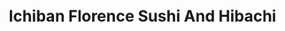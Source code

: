 ---
layout: place
title: Ichiban Florence Sushi And Hibachi
permalink: /alabama/florence/ichiban-florence-sushi-and-hibachi.html
stateAbbr: AL
stateName: Alabama
cityName: Florence
seo:
  type: restaurant
  links: http://www.iloveichibanflorence.com/
place_id: ChIJSe4NE71JfYgRvAEXE8c5BlI
photos:
  - name: >-
      places/ChIJSe4NE71JfYgRvAEXE8c5BlI/photos/AeeoHcJ-UNxj92o-lZPSE6iwlpUatSZMtQ8E5IN4cDywSPombT8sadlfPeKf8KWU4AMszTGi3t_Y5dxL1DKASfpdydg9jea2JBlCIaaNEqTY-EQPz8DAmxuWCo_QnpnXCc1h1q3VkxD6alVOZX7Oiaxz1HLR8PV3h9qd9IQscDhdl0qQehOo76bwIOKIGF2z6rcWTOn8cufbOTK54cRc8lLlAZsQ9eZYKZpQ4ngslpbIglOxnA7piH0FtSWMB-K-wjIEUSKVD_NQNg9Mzkiu-8nn3ZQO5BgF30DgRvrM7lMLdd5NdA
    widthPx: 1179
    heightPx: 886
    authorAttributions:
      - displayName: Ichiban Florence Sushi And Hibachi
        uri: https://maps.google.com/maps/contrib/115268991227301577189
        photoUri: >-
          https://lh3.googleusercontent.com/a-/ALV-UjXwwU_zmpHyat0AtBk3jSHr98mJ4pL-apWxO74LVECG4zStCe3J=s100-p-k-no-mo
    flagContentUri: >-
      https://www.google.com/local/imagery/report/?cb_client=maps_api_places.places_api&image_key=!1e10!2sAF1QipPx82Ox_7CXkF7UIsVJLRwPuqzNii1sHl1N8X21&hl=en-US
    googleMapsUri: >-
      https://www.google.com/maps/place//data=!3m4!1e2!3m2!1sAF1QipPx82Ox_7CXkF7UIsVJLRwPuqzNii1sHl1N8X21!2e10!4m2!3m1!1s0x887d49bd130dee49:0x520639c7131701bc
  - name: >-
      places/ChIJSe4NE71JfYgRvAEXE8c5BlI/photos/AeeoHcKLtMstP-s8Rag4itu0k1oveum5cZ4mGhrw-7WYUhqea3QuODSnwpcmxfUhwHqrK7fbRZ4w3-cZxs3V1cNpEQaBBnDX-XKCmDhY7l933uCPffdsTt7ILRa62UjU3ylm30slJh8mPoqe1dGcH1U3MBM9x4jSWaDcWiFHvTSU_hmgq1vMxpIdQ6th9d5ssKqzZF7rWhBVvSB7Jv-2xu2ITEs_VneJ1yFjZGuPDNAeua31MDDHoKZN-ABIJCT9h8yeP315WHZYeq4bdIT4bhFUvRlRw9BIa22kn1t_yL5v-jU2wQ
    widthPx: 980
    heightPx: 490
    authorAttributions:
      - displayName: Ichiban Florence Sushi And Hibachi
        uri: https://maps.google.com/maps/contrib/115268991227301577189
        photoUri: >-
          https://lh3.googleusercontent.com/a-/ALV-UjXwwU_zmpHyat0AtBk3jSHr98mJ4pL-apWxO74LVECG4zStCe3J=s100-p-k-no-mo
    flagContentUri: >-
      https://www.google.com/local/imagery/report/?cb_client=maps_api_places.places_api&image_key=!1e10!2sAF1QipNeElT_L349WOhi7tY1RDsjkIEIJlxMO5KFaz9F&hl=en-US
    googleMapsUri: >-
      https://www.google.com/maps/place//data=!3m4!1e2!3m2!1sAF1QipNeElT_L349WOhi7tY1RDsjkIEIJlxMO5KFaz9F!2e10!4m2!3m1!1s0x887d49bd130dee49:0x520639c7131701bc
  - name: >-
      places/ChIJSe4NE71JfYgRvAEXE8c5BlI/photos/AeeoHcKzhRMtjC3NBh5LNHxkgf60zbtsKbwgU0TQKVvN-dDnyPvLbGmW0xFzZ7IRdzOd9atzdDhtuj6nP2B7ciYwt8ybkfmkjVNUc3ePQ_vUtEvUJ3HzFryz5SE1v529g0r0jKELeOXMPSSbpbn9kGZULIYV38aTuSlPVtsDlJOoYM9-SOFcVLWltVQc4nZKggRk4Sa6aeH32hEmw_54MIjLd9UTPbCkAjUvl7WgdK1ogO3QYuoSp5_OreJrNng6uv2aDXJ09ZM8tmzBhgFOrCIDnT2G8T5NSmxecdjn_-ApZ4EZgQ
    widthPx: 960
    heightPx: 720
    authorAttributions:
      - displayName: Ichiban Florence Sushi And Hibachi
        uri: https://maps.google.com/maps/contrib/115268991227301577189
        photoUri: >-
          https://lh3.googleusercontent.com/a-/ALV-UjXwwU_zmpHyat0AtBk3jSHr98mJ4pL-apWxO74LVECG4zStCe3J=s100-p-k-no-mo
    flagContentUri: >-
      https://www.google.com/local/imagery/report/?cb_client=maps_api_places.places_api&image_key=!1e10!2sAF1QipNeX1Kcy7btqPp4_-IQnx2WUvOIg-GYDg6y8wt3&hl=en-US
    googleMapsUri: >-
      https://www.google.com/maps/place//data=!3m4!1e2!3m2!1sAF1QipNeX1Kcy7btqPp4_-IQnx2WUvOIg-GYDg6y8wt3!2e10!4m2!3m1!1s0x887d49bd130dee49:0x520639c7131701bc
  - name: >-
      places/ChIJSe4NE71JfYgRvAEXE8c5BlI/photos/AeeoHcItW43YP10DeGwQzKgfmaGnJIKbXaGPNXRoz1mJKB4J8vIMwVRTfsltraPkTB_TQQe6Iqt2_SXz_96CAW0YMulv4uMN4JCSYgEOVnKAUl8i6a2ksxZNngbLcTw1lNiu3JHgSYt86m6YKyokEyKpwpnwNEReF7zfFcqZkS4GvOt66N9YPXMIwRHB4wc01uoBF0sw0RzJBCq0Xmd8WObJ-2KFZZ2wQPNI-M7eJYRAzYhjm7FZM4dP3qgqfmcVRKKuS8idajaOlSnCjpijOXLgvCikvoTjkomhwskmPil81VASjA
    widthPx: 4800
    heightPx: 3600
    authorAttributions:
      - displayName: Ichiban Florence Sushi And Hibachi
        uri: https://maps.google.com/maps/contrib/115268991227301577189
        photoUri: >-
          https://lh3.googleusercontent.com/a-/ALV-UjXwwU_zmpHyat0AtBk3jSHr98mJ4pL-apWxO74LVECG4zStCe3J=s100-p-k-no-mo
    flagContentUri: >-
      https://www.google.com/local/imagery/report/?cb_client=maps_api_places.places_api&image_key=!1e10!2sAF1QipPwK6bOGyNSYIy2NNWFPKtEqC-zMilKMHbeycpN&hl=en-US
    googleMapsUri: >-
      https://www.google.com/maps/place//data=!3m4!1e2!3m2!1sAF1QipPwK6bOGyNSYIy2NNWFPKtEqC-zMilKMHbeycpN!2e10!4m2!3m1!1s0x887d49bd130dee49:0x520639c7131701bc
  - name: >-
      places/ChIJSe4NE71JfYgRvAEXE8c5BlI/photos/AeeoHcLNulx3RtDPyQwpKYuFtBMvhzz3H-L-ivD0W4RRNDD48L_vJbPp64-0CHS_Sqmp0P8ah1bxPoihxjIRI9WbjFgBC_v5_7PZzaV2_1UT5gY9I_DtcWKikW2LLUOxIAiSeiAJRqMAWKjPsvGlbKwmx-96a6xhRrIjFp27ujRV4n5UuUWWhGUnbXX2uHtJiiIF0wn-LGmOlTtE51x7eYAqv1ZudNEDZQI-wVLKWex2pgZXx62qbyIYqOoIAGPOQqlaeSYz5mwUNvHyIKKu23NBX6ZKbo7hnjhAY_x60saqf03pDh9pcMCjBkNg7NaE3Cj5YLxAi2IcnDfdXNqBvFAiSmz2HptpTCcv743YJOhxz5vQK6GgL5XVkhDP2RX5ufezKrqlaMTtyNUl7rJLE0y6ybO6O2oezsaS87TWlC-TgRnXiQ
    widthPx: 2820
    heightPx: 1874
    authorAttributions:
      - displayName: Stacey Holland
        uri: https://maps.google.com/maps/contrib/102858088757593418082
        photoUri: >-
          https://lh3.googleusercontent.com/a-/ALV-UjWqLAnpMjLkGSkyvGlZxr5wgV-rZHQbsJYEzXRtYhUY_KaTQGZH=s100-p-k-no-mo
    flagContentUri: >-
      https://www.google.com/local/imagery/report/?cb_client=maps_api_places.places_api&image_key=!1e10!2sCIHM0ogKEICAgID_pcH_KQ&hl=en-US
    googleMapsUri: >-
      https://www.google.com/maps/place//data=!3m4!1e2!3m2!1sCIHM0ogKEICAgID_pcH_KQ!2e10!4m2!3m1!1s0x887d49bd130dee49:0x520639c7131701bc
  - name: >-
      places/ChIJSe4NE71JfYgRvAEXE8c5BlI/photos/AeeoHcIQStbkR0Xa5rw0sFwctw967ECMkjujQehJRXCguh1Y0WXcedK775lILgMv_M2c1q53l9lGPVbP2FsfvEKnzM8N8Nm77DGrkudURng0EaaGVaLm1Q-X0hrCVv_GdR_PS_qiMGVWHQ4Bqt85DMk1Z2VnbceujHmM5MthnR9Fq0ZnXXj1P6TdzFXslIBsuOuKfOSAWFXmsEXao3OZMJy8YdM9xMqYm1GKDZNo596Bq20CU8cXA3Nq1b-JnkhvOy8yo9GJl1t8MSh5Kfr5II--VgBHTLYFOSSZGymCMsE5IQzUhod3LCyLRs8wHGWmFrl2v0DGFBhvHlnYAek3aSmyibhxdCce4oUPzp5bBhHpUC2ChJsKsz3nwVZX9yNmD6PddzhkcOhs5-UplPLZs7OBzwDdWQSSKoBQ9Kq3ZLFAOq1lACOo
    widthPx: 3024
    heightPx: 4032
    authorAttributions:
      - displayName: Stacey Holland
        uri: https://maps.google.com/maps/contrib/102858088757593418082
        photoUri: >-
          https://lh3.googleusercontent.com/a-/ALV-UjWqLAnpMjLkGSkyvGlZxr5wgV-rZHQbsJYEzXRtYhUY_KaTQGZH=s100-p-k-no-mo
    flagContentUri: >-
      https://www.google.com/local/imagery/report/?cb_client=maps_api_places.places_api&image_key=!1e10!2sCIHM0ogKEICAgID_paGvmgE&hl=en-US
    googleMapsUri: >-
      https://www.google.com/maps/place//data=!3m4!1e2!3m2!1sCIHM0ogKEICAgID_paGvmgE!2e10!4m2!3m1!1s0x887d49bd130dee49:0x520639c7131701bc
  - name: >-
      places/ChIJSe4NE71JfYgRvAEXE8c5BlI/photos/AeeoHcLotCoaRjAdHW6WdZdO3wVudCE3i0ofsx-IEfUcxPV_yrBxxV1rKd_R3V33R6C-YsJg1cSz0kL038jlp2FqeJRDRdvP0h2GK1NriA0djdSrCzTxpQqtCeTCLaXYomTfrQF-qMU30-PSvhf1wEPNhmgAARGHVwmjvdJ3Dd7Fba7p9dRxhX9ecJ0Jucak3dYuSA_TxwJF5mwejo2_lBWXur24dC3WcodGsNuxUf81O6T0gflJjowvwQne_5pRQDH23aZ1qIHHgI0RWU_TkCvP2I9Ts2DnXvhfcgdfN7DUsmzkbDga9gh8wyly0FBo5EwNVQQ0NLSDkvfgIY3hmrt2P76ZHXLLk26osINn-gRs-wk9sPl0_C7a8IM5B6yPEdzhQXtpw0YYMDT9KbP-3bAVnynbBXPmiB-m8tXXhIG_Q0U
    widthPx: 4032
    heightPx: 2268
    authorAttributions:
      - displayName: Gary Kendrick
        uri: https://maps.google.com/maps/contrib/106288235610955860069
        photoUri: >-
          https://lh3.googleusercontent.com/a-/ALV-UjVww4rnGBlSaVshlcs_D0Dr8R67JhWtCFnJBLLm9G2PZTx600Pu=s100-p-k-no-mo
    flagContentUri: >-
      https://www.google.com/local/imagery/report/?cb_client=maps_api_places.places_api&image_key=!1e10!2sCIHM0ogKEICAgICGjeqgfw&hl=en-US
    googleMapsUri: >-
      https://www.google.com/maps/place//data=!3m4!1e2!3m2!1sCIHM0ogKEICAgICGjeqgfw!2e10!4m2!3m1!1s0x887d49bd130dee49:0x520639c7131701bc
  - name: >-
      places/ChIJSe4NE71JfYgRvAEXE8c5BlI/photos/AeeoHcKTa-S4ZKHtBD4FUZyg8_M9fh_27Lv-N-QMF9gGXzdWmSuLUGSHhoHT160aMRurg0BxWDlQBaRZtPz7xS8Z35SEh3Q4Lwr4MF3qcxbDZFN_fvrJA03E_WZ89LDGUt11PGcI1-FWPw0p5kMKdh75W4QEBwbBygXeml_OvtwZRERCBkER5Xq_v5dqa7mDedpSHNVyoz6idYAXgCr6v_nSO7Wb1JWUHAv6-0TDlXpPU7OJxM7WAxibYFvgSF1kmG8i4bKITe3NBhtQBzVsgRCarZn2rPTM2k3a4WlN-u0k88itR9-FOTLvrtoP5bIDBQZlWrHEmVzKV3LA7Wf1-AQ0aX49hf_yGw6e_xEBaKsRzRvzwpoA6OM5r4V2lVHrw0594Lq03Y1qv2RCnyOr2K0Vjwk2lnIRfbT5pwopX8E6qPVW5Q
    widthPx: 4032
    heightPx: 2268
    authorAttributions:
      - displayName: Asma Rai
        uri: https://maps.google.com/maps/contrib/115925892282211122738
        photoUri: >-
          https://lh3.googleusercontent.com/a-/ALV-UjUkh7irZNm4LMCS5G7Wl-W_AwAcnqZWUD0Sx3R1xhA9OnOdnBXi1A=s100-p-k-no-mo
    flagContentUri: >-
      https://www.google.com/local/imagery/report/?cb_client=maps_api_places.places_api&image_key=!1e10!2sCIHM0ogKEICAgICc7vneWw&hl=en-US
    googleMapsUri: >-
      https://www.google.com/maps/place//data=!3m4!1e2!3m2!1sCIHM0ogKEICAgICc7vneWw!2e10!4m2!3m1!1s0x887d49bd130dee49:0x520639c7131701bc
  - name: >-
      places/ChIJSe4NE71JfYgRvAEXE8c5BlI/photos/AeeoHcIbN8rta_6uMWEXmafkc_3LnY1cvcsKep3YTEpwZBpnErVlXoOeMkzgr0npI99tu0SSyNdk6n76GSGXGWSFkTdc3vbIRStBm2ip3Eu-GY36yzl9-4-KNS7xPv9sJQuZWKVczvnv4xaDLJqR3lOkKuGwgRuFHVCnqAAJSm7Eq6lTlTQiCYegKYgvuEmgDeByrEuEwsSx3ez4ecZdNa69mE4xXY8cBpiAITuqe9YzFJceD9cUcNGB-M_t8d3iC3Q42HIVDm3JZbYApOeBkReyvKBeSxTIUOsK9-oQ1AIYXGXPbbZjmi40hkp-i28KrDccsmWWXYyVXwS1u5fDtA1lZ-8a589AP3QEU5ku0rajZ2MrFJVU_EOGyrpostuTzmxrsOHKPleBpt91S8FlJTxdvyVTIeCgK49J6ZmZdJvlchaRsHhW
    widthPx: 3000
    heightPx: 4000
    authorAttributions:
      - displayName: Neky Zero
        uri: https://maps.google.com/maps/contrib/105830280525052025332
        photoUri: >-
          https://lh3.googleusercontent.com/a-/ALV-UjXvFuI0f23f038aU81j5We85KO65XNRPe-VteErJAX56lDX5JaA=s100-p-k-no-mo
    flagContentUri: >-
      https://www.google.com/local/imagery/report/?cb_client=maps_api_places.places_api&image_key=!1e10!2sCIHM0ogKEICAgICRvoWpvwE&hl=en-US
    googleMapsUri: >-
      https://www.google.com/maps/place//data=!3m4!1e2!3m2!1sCIHM0ogKEICAgICRvoWpvwE!2e10!4m2!3m1!1s0x887d49bd130dee49:0x520639c7131701bc
  - name: >-
      places/ChIJSe4NE71JfYgRvAEXE8c5BlI/photos/AeeoHcK3RkZ2YK3yCaixCxYf2ZMyEA3ONDlEef-DmMilpAGhKDBapSgnzqhWLJY6GBPpk-he8bLbnRJHpBW6D4S_a_1WtrPG0B-cRmkUVMCnqNaG5UJ2y0sxM_EEl5k-rjZ6tBwvt288dAUDF6VGg5ZyaY8zsnFZl9eHxpbdP3yikuLfWKBQCKr7CQejMS7YM5ELDSkhCr2TLNadRhUjalipKpIxarorbKRVq0FJnTPABwfdRPTDcxeNiDMhE8rcKYGTyJ5pvsDwAIVuGpNs1I1F8DKcj-wtiS6P0rdoSt9SCNpSEDw_YR8kyuNAe0R8Qv4UnSqCFWZkEbDwvRQ3etVY9wqeRJivkgTkMC8HiyY8wyWY1rZ2xODIelOukTfRSFc16velvb7GaaUwg_qtj3EiIckIYUiNiIDUDezZje7h5-MIcQ
    widthPx: 4096
    heightPx: 3072
    authorAttributions:
      - displayName: Sara Pack
        uri: https://maps.google.com/maps/contrib/117779899066608989713
        photoUri: >-
          https://lh3.googleusercontent.com/a-/ALV-UjXRZPfJUx0B8jBD8_34QyKGn4ctATk9pUiS-I_v2VJNMODIivEK=s100-p-k-no-mo
    flagContentUri: >-
      https://www.google.com/local/imagery/report/?cb_client=maps_api_places.places_api&image_key=!1e10!2sCIHM0ogKEICAgICs6-PfGA&hl=en-US
    googleMapsUri: >-
      https://www.google.com/maps/place//data=!3m4!1e2!3m2!1sCIHM0ogKEICAgICs6-PfGA!2e10!4m2!3m1!1s0x887d49bd130dee49:0x520639c7131701bc
address: 173 Cox Crk Pkwy S, Florence, AL 35630, USA
street: 173 Cox Crk Pkwy S
city: Florence
state: AL
zip: '35630'
country: USA
neighborhood: null
latitude: '34.826358'
longitude: '-87.625709'
accessibility_options:
  wheelchairAccessibleParking: true
  wheelchairAccessibleEntrance: true
  wheelchairAccessibleRestroom: true
  wheelchairAccessibleSeating: true
business_status: OPERATIONAL
name: Ichiban Florence Sushi And Hibachi
google_maps_links:
  directionsUri: >-
    https://www.google.com/maps/dir//''/data=!4m7!4m6!1m1!4e2!1m2!1m1!1s0x887d49bd130dee49:0x520639c7131701bc!3e0
  placeUri: https://maps.google.com/?cid=5910475088151904700
  writeAReviewUri: >-
    https://www.google.com/maps/place//data=!4m3!3m2!1s0x887d49bd130dee49:0x520639c7131701bc!12e1
  reviewsUri: >-
    https://www.google.com/maps/place//data=!4m4!3m3!1s0x887d49bd130dee49:0x520639c7131701bc!9m1!1b1
  photosUri: >-
    https://www.google.com/maps/place//data=!4m3!3m2!1s0x887d49bd130dee49:0x520639c7131701bc!10e5
primary_type: Japanese Restaurant
opening_hours:
  regular: null
  current: null
secondary_opening_hours:
  regular:
    weekdayDescriptions: null
    type: null
  current:
    weekdayDescriptions: null
    type: null
phone: (256) 768-9998
price_level: PRICE_LEVEL_MODERATE
price_range: $10 &ndash; $20
rating: '4.4'
rating_count: 0
website: http://www.iloveichibanflorence.com/
description: >-
  Discover Ichiban Sushi and Hibachi in Florence, Alabama$$$Nestled in Florence,
  Alabama, Ichiban Sushi and Hibachi stands out as a welcoming spot for
  authentic Japanese dining, blending casual vibes with flavorful
  teppanyaki-style dishes and fresh sushi options. This eatery offers a variety
  of hibachi favorites and sushi rolls that highlight quality ingredients and
  skillful preparation, making it a go-to choice for those seeking Japanese
  cuisine nearby. With accessibility features like wheelchair-friendly parking
  and entrances, it's designed to accommodate all visitors comfortably. The
  moderate pricing ensures a satisfying meal without breaking the bank, while
  options for dine-in, takeout, and delivery add to its convenience for locals
  and travelers alike. Whether you're in the mood for a quick sushi fix or a
  lively hibachi experience, this spot delivers on taste and ease in a relaxed
  setting.
generative_summary: >-
  Discover Ichiban Sushi and Hibachi in Florence, Alabama$$$Nestled in Florence,
  Alabama, Ichiban Sushi and Hibachi stands out as a welcoming spot for
  authentic Japanese dining, blending casual vibes with flavorful
  teppanyaki-style dishes and fresh sushi options. This eatery offers a variety
  of hibachi favorites and sushi rolls that highlight quality ingredients and
  skillful preparation, making it a go-to choice for those seeking Japanese
  cuisine nearby. With accessibility features like wheelchair-friendly parking
  and entrances, it's designed to accommodate all visitors comfortably. The
  moderate pricing ensures a satisfying meal without breaking the bank, while
  options for dine-in, takeout, and delivery add to its convenience for locals
  and travelers alike. Whether you're in the mood for a quick sushi fix or a
  lively hibachi experience, this spot delivers on taste and ease in a relaxed
  setting.
generative_disclosure: Summarized by AI using the Grok-3-Mini model.
reviews:
  - name: >-
      places/ChIJSe4NE71JfYgRvAEXE8c5BlI/reviews/ChdDSUhNMG9nS0VJQ0FnSURIajd1NGh3RRAB
    relativePublishTimeDescription: 6 months ago
    rating: 5
    text:
      text: >-
        Very good place to have sushi or hibachi. Wait staff was courteous and
        offered suggestions. The food was very good. Vegetable fried rice was
        some of the best I've had! Ginger salad was good as well.
      languageCode: en
    originalText:
      text: >-
        Very good place to have sushi or hibachi. Wait staff was courteous and
        offered suggestions. The food was very good. Vegetable fried rice was
        some of the best I've had! Ginger salad was good as well.
      languageCode: en
    authorAttribution:
      displayName: kevin Rye
      uri: https://www.google.com/maps/contrib/105478574284768655440/reviews
      photoUri: >-
        https://lh3.googleusercontent.com/a-/ALV-UjW7OqQWuAYXy_quAiaTIhSHwb9oxjYc7yCVkCv3-yEcpvqBll8=s128-c0x00000000-cc-rp-mo-ba3
    publishTime: '2024-09-21T01:23:11.837849Z'
    flagContentUri: >-
      https://www.google.com/local/review/rap/report?postId=ChdDSUhNMG9nS0VJQ0FnSURIajd1NGh3RRAB&d=17924085&t=1
    googleMapsUri: >-
      https://www.google.com/maps/reviews/data=!4m6!14m5!1m4!2m3!1sChdDSUhNMG9nS0VJQ0FnSURIajd1NGh3RRAB!2m1!1s0x887d49bd130dee49:0x520639c7131701bc
  - name: >-
      places/ChIJSe4NE71JfYgRvAEXE8c5BlI/reviews/ChdDSUhNMG9nS0VJQ0FnSURuN3IzMDVRRRAB
    relativePublishTimeDescription: 6 months ago
    rating: 5
    text:
      text: >-
        The pink lady roll is so mind blowingly delicious! I would have never
        thought about strawberries on a roll but it did not disappoint. The chef
        was amazing and funny. Service was great! All food was so tasty. And
        Sarah our server didn't skip a beat!! Definitely worth every penny!
      languageCode: en
    originalText:
      text: >-
        The pink lady roll is so mind blowingly delicious! I would have never
        thought about strawberries on a roll but it did not disappoint. The chef
        was amazing and funny. Service was great! All food was so tasty. And
        Sarah our server didn't skip a beat!! Definitely worth every penny!
      languageCode: en
    authorAttribution:
      displayName: Celina Pollitt
      uri: https://www.google.com/maps/contrib/100414699996573002085/reviews
      photoUri: >-
        https://lh3.googleusercontent.com/a-/ALV-UjWOvs8BFMIbC_XKfwuY8xYTGMVRkw4BR2qsFJSX4JJ66J8CXRnL=s128-c0x00000000-cc-rp-mo
    publishTime: '2024-10-06T03:37:39.099893Z'
    flagContentUri: >-
      https://www.google.com/local/review/rap/report?postId=ChdDSUhNMG9nS0VJQ0FnSURuN3IzMDVRRRAB&d=17924085&t=1
    googleMapsUri: >-
      https://www.google.com/maps/reviews/data=!4m6!14m5!1m4!2m3!1sChdDSUhNMG9nS0VJQ0FnSURuN3IzMDVRRRAB!2m1!1s0x887d49bd130dee49:0x520639c7131701bc
  - name: >-
      places/ChIJSe4NE71JfYgRvAEXE8c5BlI/reviews/ChdDSUhNMG9nS0VJQ0FnTUR3eU9uMDFRRRAB
    relativePublishTimeDescription: 3 weeks ago
    rating: 5
    text:
      text: >-
        I ordered fairly close to closing time but you wouldn't be able to tell.
        Sometimes the service and food quality is poor at closing time but not
        at this place. Hats off to the chef, food was cooked perfectly. A big
        shout out to the manager for establishing and enforcing a friendly
        welcoming atmosphere.  There were also 2 gentlemen that were mopping the
        floors and they made sure I was aware of where they had just mopped to
        ensure my safety.  Lots of restaurants in Florence could learn these
        people. I will be back!
      languageCode: en
    originalText:
      text: >-
        I ordered fairly close to closing time but you wouldn't be able to tell.
        Sometimes the service and food quality is poor at closing time but not
        at this place. Hats off to the chef, food was cooked perfectly. A big
        shout out to the manager for establishing and enforcing a friendly
        welcoming atmosphere.  There were also 2 gentlemen that were mopping the
        floors and they made sure I was aware of where they had just mopped to
        ensure my safety.  Lots of restaurants in Florence could learn these
        people. I will be back!
      languageCode: en
    authorAttribution:
      displayName: TIGER
      uri: https://www.google.com/maps/contrib/104576845403792376247/reviews
      photoUri: >-
        https://lh3.googleusercontent.com/a-/ALV-UjUoTzXUfN9nD1lDH02uVJDbL-2JJ5i1Aao6E45NkqoRFXlj6eyjoA=s128-c0x00000000-cc-rp-mo-ba4
    publishTime: '2025-03-23T03:39:25.772484Z'
    flagContentUri: >-
      https://www.google.com/local/review/rap/report?postId=ChdDSUhNMG9nS0VJQ0FnTUR3eU9uMDFRRRAB&d=17924085&t=1
    googleMapsUri: >-
      https://www.google.com/maps/reviews/data=!4m6!14m5!1m4!2m3!1sChdDSUhNMG9nS0VJQ0FnTUR3eU9uMDFRRRAB!2m1!1s0x887d49bd130dee49:0x520639c7131701bc
  - name: >-
      places/ChIJSe4NE71JfYgRvAEXE8c5BlI/reviews/ChdDSUhNMG9nS0VJQ0FnSURuNWVHZG5nRRAB
    relativePublishTimeDescription: 6 months ago
    rating: 5
    text:
      text: >-
        I would love to thank Brittany for the amazing service, every time I
        come in there she always know exactly what I want to start off as a
        appetizer with! Love the service I always get from here & the food is
        always amazing every single time!
      languageCode: en
    originalText:
      text: >-
        I would love to thank Brittany for the amazing service, every time I
        come in there she always know exactly what I want to start off as a
        appetizer with! Love the service I always get from here & the food is
        always amazing every single time!
      languageCode: en
    authorAttribution:
      displayName: Justin Dimera
      uri: https://www.google.com/maps/contrib/112952909465391426596/reviews
      photoUri: >-
        https://lh3.googleusercontent.com/a-/ALV-UjVRB66BwHLCQQW-xa79GCwAw0nLmwEsRWm8-palAePhWs7LNIxO=s128-c0x00000000-cc-rp-mo
    publishTime: '2024-10-08T02:36:51.878445Z'
    flagContentUri: >-
      https://www.google.com/local/review/rap/report?postId=ChdDSUhNMG9nS0VJQ0FnSURuNWVHZG5nRRAB&d=17924085&t=1
    googleMapsUri: >-
      https://www.google.com/maps/reviews/data=!4m6!14m5!1m4!2m3!1sChdDSUhNMG9nS0VJQ0FnSURuNWVHZG5nRRAB!2m1!1s0x887d49bd130dee49:0x520639c7131701bc
  - name: >-
      places/ChIJSe4NE71JfYgRvAEXE8c5BlI/reviews/ChdDSUhNMG9nS0VJQ0FnSURfOVAyOXhBRRAB
    relativePublishTimeDescription: 3 weeks ago
    rating: 5
    text:
      text: >-
        Santos is always my man. He interacts with everyone and is fun. Habatchi
        is the ONLY way to go... Jinjer dressing is my jam!!!! Gavin is the
        waiter I want everytime.  He is polite, great personality and right on
        time with all things . They made my daughters birthday extra special!!!
      languageCode: en
    originalText:
      text: >-
        Santos is always my man. He interacts with everyone and is fun. Habatchi
        is the ONLY way to go... Jinjer dressing is my jam!!!! Gavin is the
        waiter I want everytime.  He is polite, great personality and right on
        time with all things . They made my daughters birthday extra special!!!
      languageCode: en
    authorAttribution:
      displayName: Stacey Holland
      uri: https://www.google.com/maps/contrib/102858088757593418082/reviews
      photoUri: >-
        https://lh3.googleusercontent.com/a-/ALV-UjWqLAnpMjLkGSkyvGlZxr5wgV-rZHQbsJYEzXRtYhUY_KaTQGZH=s128-c0x00000000-cc-rp-mo-ba4
    publishTime: '2025-03-22T22:52:32.976637Z'
    flagContentUri: >-
      https://www.google.com/local/review/rap/report?postId=ChdDSUhNMG9nS0VJQ0FnSURfOVAyOXhBRRAB&d=17924085&t=1
    googleMapsUri: >-
      https://www.google.com/maps/reviews/data=!4m6!14m5!1m4!2m3!1sChdDSUhNMG9nS0VJQ0FnSURfOVAyOXhBRRAB!2m1!1s0x887d49bd130dee49:0x520639c7131701bc
review_summary: >-
  What Customers Are Raving About$$$Folks seem to really enjoy the fresh sushi
  and hibachi dishes here, often highlighting how the flavors hit the spot and
  leave them coming back for more. Many appreciate the friendly service and
  helpful suggestions that make every visit feel smooth and enjoyable, with
  comments on the tasty sides like vegetable fried rice and ginger salad adding
  to the overall appeal. The atmosphere comes across as welcoming and fun,
  especially during hibachi sessions that bring some entertainment to the table.
  While a few mentions note great experiences even close to closing time, the
  consistent praise for quality food and attentive staff keeps the energy
  positive. Overall, it's clear this place earns its high marks as a solid
  option for anyone hunting for reliable Japanese eats nearby, making it worth
  checking out for a satisfying meal.
review_disclosure: Summarized by AI using the Grok-3-Mini model.
parking_options:
  freeParkingLot: true
  paidParkingLot: false
  freeStreetParking: false
  paidStreetParking: false
  valetParking: false
  freeGarageParking: false
  paidGarageParking: false
payment_options:
  acceptsCreditCards: true
  acceptsDebitCards: true
  acceptsCashOnly: false
  acceptsNfc: true
allow_dogs: null
curbside_pickup: true
delivery: true
dine_in: true
good_for_children: true
good_for_groups: true
good_for_sports: true
live_music: false
menu_for_children: true
outdoor_seating: false
reservable: true
restroom: true
serves_beer: true
serves_breakfast: false
serves_brunch: false
serves_cocktails: null
serves_coffee: null
serves_dinner: true
serves_dessert: true
serves_lunch: true
serves_vegetarian_food: true
serves_wine: true
takeout: true
update_category: pro
places_description: null

---